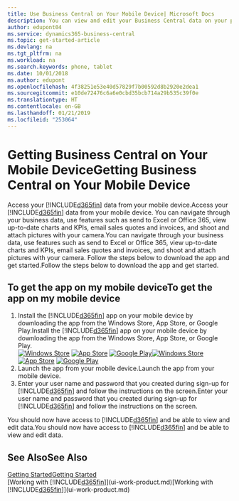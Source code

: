 ```yaml
---
title: Use Business Central on Your Mobile Device| Microsoft Docs
description: You can view and edit your Business Central data on your phone or tablet.
author: edupont04
ms.service: dynamics365-business-central
ms.topic: get-started-article
ms.devlang: na
ms.tgt_pltfrm: na
ms.workload: na
ms.search.keywords: phone, tablet
ms.date: 10/01/2018
ms.author: edupont
ms.openlocfilehash: 4f38251e53e40d57829f7b00592d8b2920e2dea1
ms.sourcegitcommit: e10de72476c6a6e0cbd35bcb714a29b535c39f0e
ms.translationtype: HT
ms.contentlocale: en-GB
ms.lasthandoff: 01/21/2019
ms.locfileid: "253064"
---
```

# <a name="getting-business-central-on-your-mobile-device"></a><span data-ttu-id="d7c1b-103">Getting Business Central on Your Mobile Device</span><span class="sxs-lookup"><span data-stu-id="d7c1b-103">Getting Business Central on Your Mobile Device</span></span>
<span data-ttu-id="d7c1b-104">Access your [!INCLUDE[d365fin](includes/d365fin_md.md)] data from your mobile device.</span><span class="sxs-lookup"><span data-stu-id="d7c1b-104">Access your [!INCLUDE[d365fin](includes/d365fin_md.md)] data from your mobile device.</span></span> <span data-ttu-id="d7c1b-105">You can navigate through your business data, use features such as send to Excel or Office 365, view up-to-date charts and KPIs, email sales quotes and invoices, and shoot and attach pictures with your camera.</span><span class="sxs-lookup"><span data-stu-id="d7c1b-105">You can navigate through your business data, use features such as send to Excel or Office 365, view up-to-date charts and KPIs, email sales quotes and invoices, and shoot and attach pictures with your camera.</span></span> <span data-ttu-id="d7c1b-106">Follow the steps below to download the app and get started.</span><span class="sxs-lookup"><span data-stu-id="d7c1b-106">Follow the steps below to download the app and get started.</span></span>

## <a name="to-get-the-app-on-my-mobile-device"></a><span data-ttu-id="d7c1b-107">To get the app on my mobile device</span><span class="sxs-lookup"><span data-stu-id="d7c1b-107">To get the app on my mobile device</span></span>
1. <span data-ttu-id="d7c1b-108">Install the [!INCLUDE[d365fin](includes/d365fin_md.md)] app on your mobile device by downloading the app from the Windows Store, App Store, or Google Play.</span><span class="sxs-lookup"><span data-stu-id="d7c1b-108">Install the [!INCLUDE[d365fin](includes/d365fin_md.md)] app on your mobile device by downloading the app from the Windows Store, App Store, or Google Play.</span></span>  
<span data-ttu-id="d7c1b-109">[![Windows Store](./media/install-mobile-app/windowsstore.png)](https://go.microsoft.com/fwlink/?LinkId=734848)
[![App Store](./media/install-mobile-app/appstore.png)](https://go.microsoft.com/fwlink/?LinkId=734847) [![Google Play](./media/install-mobile-app/googleplay.png)](https://go.microsoft.com/fwlink/?LinkId=734849)</span><span class="sxs-lookup"><span data-stu-id="d7c1b-109">[![Windows Store](./media/install-mobile-app/windowsstore.png)](https://go.microsoft.com/fwlink/?LinkId=734848)
[![App Store](./media/install-mobile-app/appstore.png)](https://go.microsoft.com/fwlink/?LinkId=734847) [![Google Play](./media/install-mobile-app/googleplay.png)](https://go.microsoft.com/fwlink/?LinkId=734849)</span></span>  
2. <span data-ttu-id="d7c1b-110">Launch the app from your mobile device.</span><span class="sxs-lookup"><span data-stu-id="d7c1b-110">Launch the app from your mobile device.</span></span>
3. <span data-ttu-id="d7c1b-111">Enter your user name and password that you created during sign-up for [!INCLUDE[d365fin](includes/d365fin_md.md)] and follow the instructions on the screen.</span><span class="sxs-lookup"><span data-stu-id="d7c1b-111">Enter your user name and password that you created during sign-up for [!INCLUDE[d365fin](includes/d365fin_md.md)] and follow the instructions on the screen.</span></span>

<span data-ttu-id="d7c1b-112">You should now have access to [!INCLUDE[d365fin](includes/d365fin_md.md)] and be able to view and edit data.</span><span class="sxs-lookup"><span data-stu-id="d7c1b-112">You should now have access to [!INCLUDE[d365fin](includes/d365fin_md.md)] and be able to view and edit data.</span></span>

## <a name="see-also"></a><span data-ttu-id="d7c1b-113">See Also</span><span class="sxs-lookup"><span data-stu-id="d7c1b-113">See Also</span></span>
[<span data-ttu-id="d7c1b-114">Getting Started</span><span class="sxs-lookup"><span data-stu-id="d7c1b-114">Getting Started</span></span>](product-get-started.md)  
<span data-ttu-id="d7c1b-115">[Working with [!INCLUDE[d365fin](includes/d365fin_md.md)]](ui-work-product.md)</span><span class="sxs-lookup"><span data-stu-id="d7c1b-115">[Working with [!INCLUDE[d365fin](includes/d365fin_md.md)]](ui-work-product.md)</span></span>  
